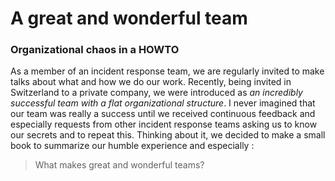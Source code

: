 # A great and wonderful team

### Organizational chaos in a HOWTO

As a member of an incident response team, we are regularly invited to make talks about what and how we do our work. Recently, being invited in Switzerland to a private company, we were introduced as _an incredibly successful team with a flat organizational structure_. I never imagined that our team was really a success until we received continuous feedback and especially requests from other incident response teams asking us to know our secrets and to repeat this. Thinking about it, we decided to make a small book to summarize our humble experience and especially :

> What makes great and wonderful teams?


